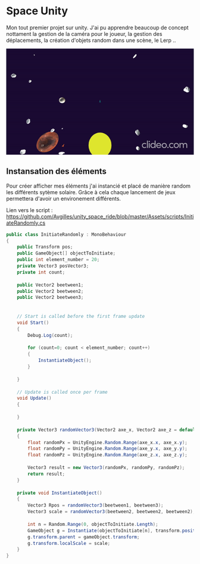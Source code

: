 # Space Unity

Mon tout premier projet sur unity. J'ai pu apprendre beaucoup de concept nottament la gestion de la caméra pour le joueur, la gestion des déplacements, la création d'objets random dans une scène, le Lerp ..
 

 ![preview](./preview/preview.gif)
## Instansation des éléments

Pour créer afficher mes éléments j'ai instancié et placé de manière random les différents sytème solaire. Grâce à cela chaque lancement de jeux permettera d'avoir un environement différents.


Lien vers le script : 
<a href="https://github.com/Avgilles/unity_space_ride" target="_blank" rel="nofollow">https://github.com/Avgilles/unity_space_ride/blob/master/Assets/scripts/InitiateRandomly.cs</a> 

```c#
public class InitiateRandomly : MonoBehaviour
{
    public Transform pos;
    public GameObject[] objectToInitiate;
    public int element_number = 20;
    private Vector3 posVector3;
    private int count;

    public Vector2 beetween1;
    public Vector2 beetween2;
    public Vector2 beetween3;


    // Start is called before the first frame update
    void Start()
    {
        Debug.Log(count);

        for (count=0; count < element_number; count++)
        {
            InstantiateObject();
        }

    }

    // Update is called once per frame
    void Update()
    {
        
    }

    private Vector3 randomVector3(Vector2 axe_x, Vector2 axe_z = default(Vector2), Vector2 axe_y = default(Vector2))
    {
        float randomPx = UnityEngine.Random.Range(axe_x.x, axe_x.y);
        float randomPy = UnityEngine.Random.Range(axe_y.x, axe_y.y);
        float randomPz = UnityEngine.Random.Range(axe_z.x, axe_z.y);

        Vector3 result = new Vector3(randomPx, randomPy, randomPz);
        return result;
    }

    private void InstantiateObject()
    {
        Vector3 Rpos = randomVector3(beetween1, beetween3);
        Vector3 scale = randomVector3(beetween2, beetween2, beetween2);

        int n = Random.Range(0, objectToInitiate.Length);
        GameObject g = Instantiate(objectToInitiate[n], transform.position + Rpos, objectToInitiate[n].transform.rotation);
        g.transform.parent = gameObject.transform;
        g.transform.localScale = scale;
    }
}
```
